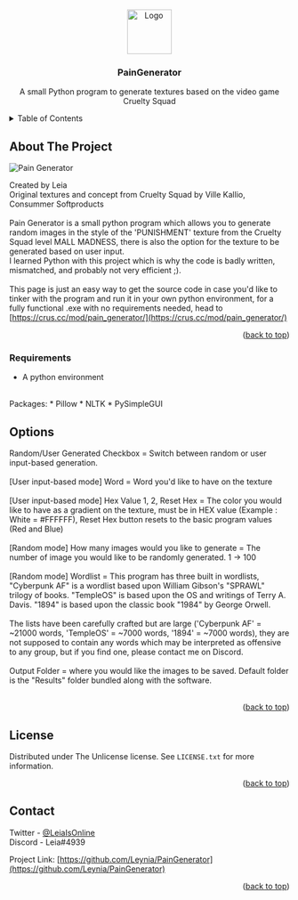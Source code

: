 <!-- PROJECT SHIELDS -->
<!--
*** I'm using markdown "reference style" links for readability.
*** Reference links are enclosed in brackets [ ] instead of parentheses ( ).
*** See the bottom of this document for the declaration of the reference variables
*** for contributors-url, forks-url, etc. This is an optional, concise syntax you may use.
*** https://www.markdownguide.org/basic-syntax/#reference-style-links
-->
<a name="readme-top"></a>
<!-- PROJECT LOGO -->
<br />
<div align="center">
  <a href="https://github.com/Leynia/PainGenerator/blob/main/resources/PAIN.png">
    <img src="images/logo.png" alt="Logo" width="80" height="80">
  </a>

<h3 align="center">PainGenerator</h3>

  <p align="center">
    A small Python program to generate textures based on the video game Cruelty Squad
    <br />
</div>



<!-- TABLE OF CONTENTS -->
<details>
  <summary>Table of Contents</summary>
  <ol>
    <li>
      <a href="#about-the-project">About The Project</a>
      <ul>
        <li><a href="#requirements">Requirements</a></li>
      </ul>
    </li>
    <li>
      <a href="#options">Options</a>
    </li>
    <li><a href="#license">License</a></li>
    <li><a href="#contact">Contact</a></li>
  </ol>
</details>



<!-- ABOUT THE PROJECT -->
## About The Project

![Pain Generator][product-screenshot]

Created by Leia
</br>
Original textures and concept from Cruelty Squad by Ville Kallio, Consummer Softproducts
</br>
</br>
Pain Generator is a small python program which allows you to generate random images in the style of the 'PUNISHMENT' texture from the Cruelty Squad level MALL MADNESS,
there is also the option for the texture to be generated based on user input.
</br>
I learned Python with this project which is why the code is badly written, mismatched, and probably not very efficient ;).
</br>
</br>
This page is just an easy way to get the source code in case you'd like to tinker with the program and run it in your own python environment, for a fully functional .exe with no requirements needed, head to [https://crus.cc/mod/pain_generator/](https://crus.cc/mod/pain_generator/)

<p align="right">(<a href="#readme-top">back to top</a>)</p>

### Requirements

* A python environment
</br>
Packages:
* Pillow
* NLTK
* PySimpleGUI

## Options

Random/User Generated Checkbox = Switch between random or user input-based generation.
</br>
</br>
[User input-based mode] Word = Word you'd like to have on the texture
</br>
</br>
[User input-based mode] Hex Value 1, 2, Reset Hex = The color you would like to have as a gradient on the texture, must be in HEX value (Example : White = #FFFFFF), Reset Hex button resets to the basic program values (Red and Blue)
</br>
</br>
[Random mode] How many images would you like to generate = The number of image you would like to be randomly generated. 1 -> 100
</br>
</br>
[Random mode] Wordlist = This program has three built in wordlists, "Cyberpunk AF" is a wordlist based upon William Gibson's "SPRAWL" trilogy of books. "TempleOS" is based upon the OS and writings of Terry A. Davis. "1894" is based upon the classic book "1984" by George Orwell.
</br>
</br>
The lists have been carefully crafted but are large ('Cyberpunk AF' = ~21000 words, 'TempleOS' = ~7000 words, '1894' = ~7000 words), they are not supposed to contain any words which may be interpreted as offensive to any group, but if you find one, please contact me on Discord.
</br>
</br>
Output Folder = where you would like the images to be saved. Default folder is the "Results" folder bundled along with the software.
</br>
</br>
<p align="right">(<a href="#readme-top">back to top</a>)</p>

<!-- LICENSE -->
## License

Distributed under The Unlicense license. See `LICENSE.txt` for more information.

<p align="right">(<a href="#readme-top">back to top</a>)</p>



<!-- CONTACT -->
## Contact

Twitter - [@LeiaIsOnline](https://twitter.com/LeiaIsOnline)
</br>
Discord - Leia#4939

Project Link: [https://github.com/Leynia/PainGenerator](https://github.com/Leynia/PainGenerator)

<p align="right">(<a href="#readme-top">back to top</a>)</p>

<!-- MARKDOWN LINKS & IMAGES -->
[product-screenshot]: https://crus.cc/mod/pain_generator/image.jpg
